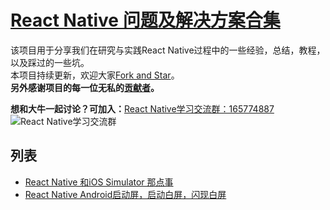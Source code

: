 # [React Native 问题及解决方案合集](https://github.com/crazycodeboy/RNStudyNotes/tree/master/React%20Native%20问题及解决方案合集)  
该项目用于分享我们在研究与实践React Native过程中的一些经验，总结，教程，以及踩过的一些坑。   
本项目持续更新，欢迎大家[Fork and Star](https://github.com/crazycodeboy/RNStudyNotes/)。   
**另外感谢项目的每一位无私的[贡献者](https://github.com/crazycodeboy/RNStudyNotes/graphs/contributors)。**    

**想和大牛一起讨论？可加入：**[React Native学习交流群：165774887](http://jq.qq.com/?_wv=1027&k=2IBHgLD)     
![React Native学习交流群](https://raw.githubusercontent.com/crazycodeboy/RNStudyNotes/master/React%20Native%E5%8F%91%E5%B8%83APP%E4%B9%8B%E7%AD%BE%E5%90%8D%E6%89%93%E5%8C%85APK/images/react%20native%20%E5%AD%A6%E4%B9%A0%E4%BA%A4%E6%B5%81%E7%BE%A4_qrcode_share.png)


## 列表  

* [React Native 和iOS Simulator 那点事](https://github.com/crazycodeboy/RNStudyNotes/tree/master/React%20Native%20%E9%97%AE%E9%A2%98%E5%8F%8A%E8%A7%A3%E5%86%B3%E6%96%B9%E6%A1%88%E5%90%88%E9%9B%86/React%20Native%20%E5%92%8CiOS%20Simulator%20%E9%82%A3%E7%82%B9%E4%BA%8B)
* [React Native Android启动屏，启动白屏，闪现白屏](https://github.com/crazycodeboy/RNStudyNotes/tree/master/React%20Native%20%E9%97%AE%E9%A2%98%E5%8F%8A%E8%A7%A3%E5%86%B3%E6%96%B9%E6%A1%88%E5%90%88%E9%9B%86/React%20Native%20Android%E5%90%AF%E5%8A%A8%E5%B1%8F%EF%BC%8C%E5%90%AF%E5%8A%A8%E7%99%BD%E5%B1%8F%EF%BC%8C%E9%97%AA%E7%8E%B0%E7%99%BD%E5%B1%8F)






